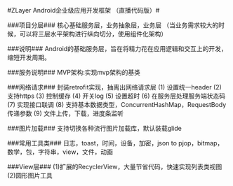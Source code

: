 #ZLayer Android企业级应用开发框架 （直播代码版）#

###项目分层###
    核心基础服务层，业务抽象层，业务层
    （当业务需求较大的时候，可以将三层水平架构进行纵向切分，使用组件化架构）

###说明###
Android的基础服务层，旨在将精力花在应用逻辑和交互上的开发，
      缩短开发周期。

###服务说明###
    MVP架构:实现mvp架构的基类
    
###网络请求###
封装retrofit实现，抽离出网络请求层
      (1) 设置统一header
      (2) 支持https
      (3) 控制缓存
      (4) 开关log
      (5) 设置超时
      (6) 在服务层处理服务端状态码
      (7) 实现接口联调
      (8) 支持基本数据类型，ConcurrentHashMap，RequestBody传递参数
      (9) 文件上传，下载，进度条监听

###图片加载###
支持切换各种流行图片加载库，默认装载glide
    
###常用工具类###
日志，toast，时间，设备，加密，json to pjop，bitmap，数学，包，字符串，view，文件，动画

###View层###
    (1)扩展的RecyclerView，大量节省代码，快速实现列表类视图
    (2)圆形图片工具
    
  
    
